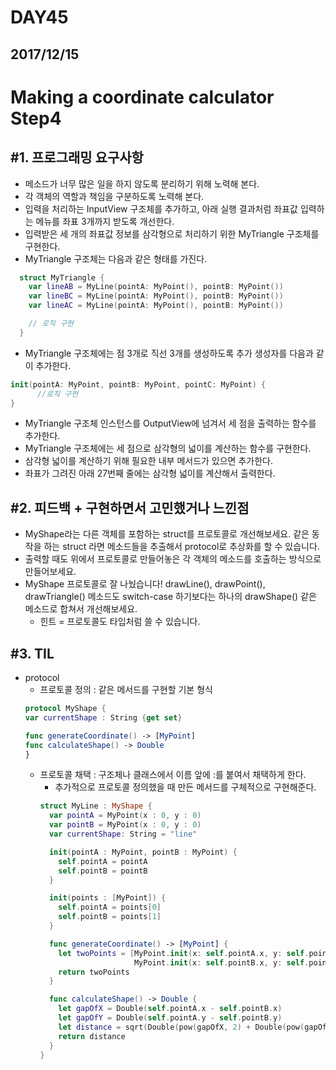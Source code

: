 # DAY45

## 2017/12/15

# Making a coordinate calculator Step4
## #1. 프로그래밍 요구사항
  - 메소드가 너무 많은 일을 하지 않도록 분리하기 위해 노력해 본다.
  - 각 객체의 역할과 책임을 구분하도록 노력해 본다.
  - 입력을 처리하는 InputView 구조체를 추가하고, 아래 실행 결과처럼 좌표값 입력하는 메뉴를 좌표 3개까지 받도록 개선한다.
  - 입력받은 세 개의 좌표값 정보를 삼각형으로 처리하기 위한 MyTriangle 구조체를 구현한다.
  - MyTriangle 구조체는 다음과 같은 형태를 가진다.
  ```swift
    struct MyTriangle {
      var lineAB = MyLine(pointA: MyPoint(), pointB: MyPoint())
      var lineBC = MyLine(pointA: MyPoint(), pointB: MyPoint())
      var lineAC = MyLine(pointA: MyPoint(), pointB: MyPoint())

      // 로직 구현
    }
  ```
  - MyTriangle 구조체에는 점 3개로 직선 3개를 생성하도록 추가 생성자를 다음과 같이 추가한다.
  ```swift
  init(pointA: MyPoint, pointB: MyPoint, pointC: MyPoint) {
        //로직 구현
  }
  ```
  - MyTriangle 구조체 인스턴스를 OutputView에 넘겨서 세 점을 출력하는 함수를 추가한다.
  - MyTriangle 구조체에는 세 점으로 삼각형의 넓이를 계산하는 함수를 구현한다.
  - 삼각형 넓이를 계산하기 위해 필요한 내부 메서드가 있으면 추가한다.
  - 좌표가 그려진 아래 27번째 줄에는 삼각형 넓이를 계산해서 출력한다.

## #2. 피드백 + 구현하면서 고민했거나 느낀점
  - MyShape라는 다른 객체를 포함하는 struct를 프로토콜로 개선해보세요. 같은 동작을 하는 struct 라면 메소드들을 추출해서 protocol로 추상화를 할 수 있습니다.
  - 출력할 때도 위에서 프로토콜로 만들어놓은 각 객체의 메소드를 호출하는 방식으로 만들어보세요.
  - MyShape 프로토콜로 잘 나눴습니다! drawLine(), drawPoint(), drawTriangle() 메소드도 switch-case 하기보다는 하나의 drawShape() 같은 메소드로 합쳐서 개선해보세요.
    - 힌트 = 프로토콜도 타입처럼 쓸 수 있습니다.

## #3. TIL
  - protocol
    - 프로토콜 정의 : 같은 메서드를 구현할 기본 형식
    ```swift
    protocol MyShape {
    var currentShape : String {get set}

    func generateCoordinate() -> [MyPoint]
    func calculateShape() -> Double
    }
    ```
    - 프로토콜 채택 : 구조체나 클래스에서 이름 앞에 :를 붙여서 채택하게 한다.
      - 추가적으로 프로토콜 정의했을 때 만든 메서드를 구체적으로 구현해준다.
      ```swift
      struct MyLine : MyShape {
        var pointA = MyPoint(x : 0, y : 0)
        var pointB = MyPoint(x : 0, y : 0)
        var currentShape: String = "line"

        init(pointA : MyPoint, pointB : MyPoint) {
          self.pointA = pointA
          self.pointB = pointB
        }

        init(points : [MyPoint]) {
          self.pointA = points[0]
          self.pointB = points[1]
        }

        func generateCoordinate() -> [MyPoint] {
          let twoPoints = [MyPoint.init(x: self.pointA.x, y: self.pointA.y),
                           MyPoint.init(x: self.pointB.x, y: self.pointB.y)]
          return twoPoints
        }

        func calculateShape() -> Double {
          let gapOfX = Double(self.pointA.x - self.pointB.x)
          let gapOfY = Double(self.pointA.y - self.pointB.y)
          let distance = sqrt(Double(pow(gapOfX, 2) + Double(pow(gapOfY, 2))))
          return distance
        }
      }
      ```
